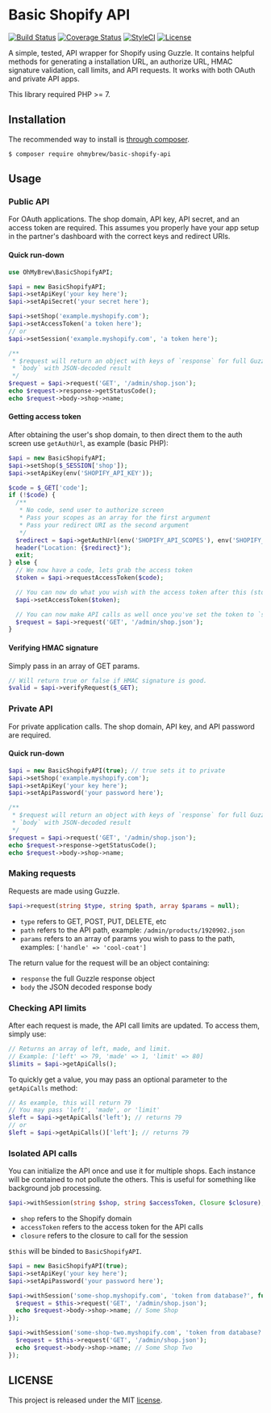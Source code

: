 # Basic Shopify API

[![Build Status](https://travis-ci.org/ohmybrew/Basic-Shopify-API.svg?branch=master)](http://travis-ci.org/ohmybrew/Basic-Shopify-API)
[![Coverage Status](https://coveralls.io/repos/github/ohmybrew/Basic-Shopify-API/badge.svg?branch=master)](https://coveralls.io/github/ohmybrew/Basic-Shopify-API?branch=master)
[![StyleCI](https://styleci.io/repos/61004776/shield?branch=master)](https://styleci.io/repos/61004776)
[![License](https://poser.pugx.org/ohmybrew/basic-shopify-api/license)](https://packagist.org/packages/ohmybrew/basic-shopify-api)

A simple, tested, API wrapper for Shopify using Guzzle. It contains helpful methods for generating a installation URL, an authorize URL, HMAC signature validation, call limits, and API requests. It works with both OAuth and private API apps.

This library required PHP >= 7.

## Installation

The recommended way to install is [through composer](http://packagist.org).

    $ composer require ohmybrew/basic-shopify-api

## Usage

### Public API

For OAuth applications. The shop domain, API key, API secret, and an access token are required. This assumes you properly have your app setup in the partner's dashboard with the correct keys and redirect URIs.

#### Quick run-down

```php
use OhMyBrew\BasicShopifyAPI;

$api = new BasicShopifyAPI;
$api->setApiKey('your key here');
$api->setApiSecret('your secret here');

$api->setShop('example.myshopify.com');
$api->setAccessToken('a token here');
// or
$api->setSession('example.myshopify.com', 'a token here');

/**
 * $request will return an object with keys of `response` for full Guzzle response
 * `body` with JSON-decoded result
 */
$request = $api->request('GET', '/admin/shop.json');
echo $request->response->getStatusCode();
echo $request->body->shop->name;
```

#### Getting access token

After obtaining the user's shop domain, to then direct them to the auth screen use `getAuthUrl`, as example (basic PHP):

```php
$api = new BasicShopifyAPI;
$api->setShop($_SESSION['shop']);
$api->setApiKey(env('SHOPIFY_API_KEY'));

$code = $_GET['code'];
if (!$code) {
  /**
   * No code, send user to authorize screen
   * Pass your scopes as an array for the first argument
   * Pass your redirect URI as the second argument
   */
  $redirect = $api->getAuthUrl(env('SHOPIFY_API_SCOPES'), env('SHOPIFY_API_REDIRECT_URI'));
  header("Location: {$redirect}");
  exit;
} else {
  // We now have a code, lets grab the access token
  $token = $api->requestAccessToken($code);

  // You can now do what you wish with the access token after this (store it to db, etc)
  $api->setAccessToken($token);

  // You can now make API calls as well once you've set the token to `setAccessToken`
  $request = $api->request('GET', '/admin/shop.json');
}
```

#### Verifying HMAC signature

Simply pass in an array of GET params.

```php
// Will return true or false if HMAC signature is good.
$valid = $api->verifyRequest($_GET);
```

### Private API

For private application calls. The shop domain, API key, and API password are required.

#### Quick run-down

```php
$api = new BasicShopifyAPI(true); // true sets it to private
$api->setShop('example.myshopify.com');
$api->setApiKey('your key here');
$api->setApiPassword('your password here');

/**
 * $request will return an object with keys of `response` for full Guzzle response
 * `body` with JSON-decoded result
 */
$request = $api->request('GET', '/admin/shop.json');
echo $request->response->getStatusCode();
echo $request->body->shop->name;
```

### Making requests

Requests are made using Guzzle.

```php
$api->request(string $type, string $path, array $params = null);
```

+ `type` refers to GET, POST, PUT, DELETE, etc
+ `path` refers to the API path, example: `/admin/products/1920902.json`
+ `params` refers to an array of params you wish to pass to the path, examples: `['handle' => 'cool-coat']`

The return value for the request will be an object containing:

+ `response` the full Guzzle response object
+ `body` the JSON decoded response body

### Checking API limits

After each request is made, the API call limits are updated. To access them, simply use:

```php
// Returns an array of left, made, and limit.
// Example: ['left' => 79, 'made' => 1, 'limit' => 80]
$limits = $api->getApiCalls();
```

To quickly get a value, you may pass an optional parameter to the `getApiCalls` method:

```php
// As example, this will return 79
// You may pass 'left', 'made', or 'limit'
$left = $api->getApiCalls('left'); // returns 79
// or
$left = $api->getApiCalls()['left']; // returns 79
```

### Isolated API calls

You can initialize the API once and use it for multiple shops. Each instance will be contained to not pollute the others. This is useful for something like background job processing.

```php
$api->withSession(string $shop, string $accessToken, Closure $closure);
```

+ `shop` refers to the Shopify domain
+ `accessToken` refers to the access token for the API calls
+ `closure` refers to the closure to call for the session

`$this` will be binded to `BasicShopifyAPI`.

```php
$api = new BasicShopifyAPI(true);
$api->setApiKey('your key here');
$api->setApiPassword('your password here');

$api->withSession('some-shop.myshopify.com', 'token from database?', function() {
  $request = $this->request('GET', '/admin/shop.json');
  echo $request->body->shop->name; // Some Shop
});

$api->withSession('some-shop-two.myshopify.com', 'token from database?', function() {
  $request = $this->request('GET', '/admin/shop.json');
  echo $request->body->shop->name; // Some Shop Two
});
```

## LICENSE

This project is released under the MIT [license](https://github.com/ohmybrew/Basic-Shopify-API/blob/master/LICENSE).
